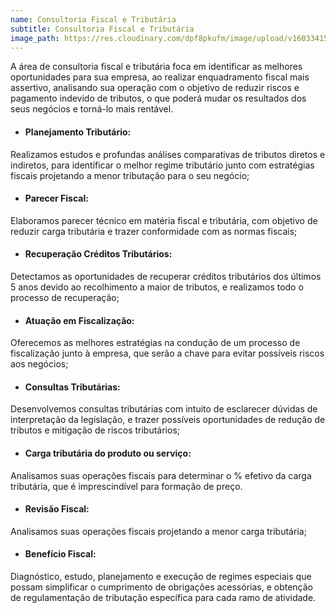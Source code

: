 ```yaml
---
name: Consultoria Fiscal e Tributária
subtitle: Consultoria Fiscal e Tributária
image_path: https://res.cloudinary.com/dpf8pkufm/image/upload/v1603341519/jsah/valores-de-una-empresa-1024x575_boxbdu.jpg   
---
```


A área de consultoria fiscal e tributária foca em identificar as melhores oportunidades para sua empresa, ao realizar enquadramento fiscal mais assertivo, analisando sua operação com o objetivo de reduzir riscos e pagamento indevido de tributos, o que poderá mudar os resultados
dos seus negócios e torná-lo mais rentável.

* #### Planejamento Tributário:
Realizamos estudos e profundas análises comparativas de
tributos diretos e indiretos, para identificar o melhor regime tributário junto com estratégias fiscais projetando a menor tributação para o seu negócio;

* #### Parecer Fiscal:
Elaboramos parecer técnico em matéria fiscal e tributária, com objetivo de reduzir carga tributária e trazer conformidade com as normas fiscais;

* #### Recuperação Créditos Tributários:
Detectamos as oportunidades de recuperar créditos tributários dos últimos 5 anos devido ao recolhimento a maior de tributos, e realizamos todo o processo de recuperação;

* #### Atuação em Fiscalização:
Oferecemos as melhores estratégias na condução de um
processo de fiscalização junto à empresa, que serão a chave para evitar possíveis riscos aos negócios;

* #### Consultas Tributárias:
Desenvolvemos consultas tributárias com intuito de esclarecer dúvidas de interpretação da legislação, e trazer possíveis oportunidades de redução de tributos e mitigação de riscos tributários;

* #### Carga tributária do produto ou serviço:
Analisamos suas operações fiscais para determinar o % efetivo da carga tributária, que é imprescindível para formação de preço.

* #### Revisão Fiscal:
Analisamos suas operações fiscais projetando a menor carga tributária;

* #### Benefício Fiscal:
Diagnóstico, estudo, planejamento e execução de regimes especiais que possam simplificar o cumprimento de obrigações acessórias, e obtenção de regulamentação de tributação específica para cada ramo de atividade.